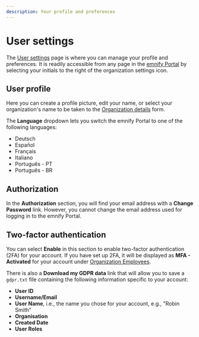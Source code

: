 ```yaml
---
description: Your profile and preferences
---
```

# User settings

The [User settings](https://portal.emnify.com/user-settings) page is where you can manage your profile and preferences.
It is readily accessible from any page in the [emnify Portal](https://portal.emnify.com/) by selecting your initials to the right of the organization settings icon.

## User profile

Here you can create a profile picture, edit your name, or select your organization's name to be taken to the [Organization details](https://portal.emnify.com/organisation-settings/details) form.

The **Language** dropdown lets you switch the emnify Portal to one of the following languages:

- Deutsch
- Español
- Français
- Italiano
- Português - PT
- Português - BR

## Authorization

In the **Authorization** section, you will find your email address with a **Change Password** link.
However, you cannot change the email address used for logging in to the emnify Portal.


## Two-factor authentication

You can select **Enable** in this section to enable two-factor authentication (2FA) for your account.
If you have set up 2FA, it will be displayed as **MFA - Activated** for your account under [Organization Employees](https://portal.emnify.com/organisation-settings/users).

There is also a **Download my GDPR data** link that will allow you to save a `gdpr.txt` file containing the following information specific to your account:

- **User ID**
- **Username/Email**
- **User Name**, i.e., the name you chose for your account, e.g., "Robin Smith"
- **Organisation**
- **Created Date** 
- **User Roles**